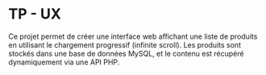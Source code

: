 # TP - UX

Ce projet permet de créer une interface web affichant une liste de produits en utilisant le chargement progressif (infinite scroll). Les produits sont stockés dans une base de données MySQL, et le contenu est récupéré dynamiquement via une API PHP.


